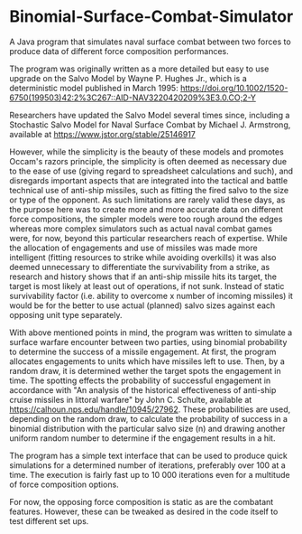# Binomial-Surface-Combat-Simulator
A Java program that simulates naval surface combat between two forces to produce data of different force composition performances.

The program was originally written as a more detailed but easy to use upgrade on the Salvo Model by Wayne P. Hughes Jr., which is a deterministic model published in March 1995: https://doi.org/10.1002/1520-6750(199503)42:2%3C267::AID-NAV3220420209%3E3.0.CO;2-Y

Researchers have updated the Salvo Model several times since, including a Stochastic Salvo Model for Naval Surface Combat by Michael J. Armstrong, available at https://www.jstor.org/stable/25146917

However, while the simplicity is the beauty of these models and promotes Occam's razors principle, the simplicity is often deemed as necessary due to the ease of use (giving regard to spreadsheet calculations and such), and disregards important aspects that are integrated into the tactical and battle technical use of anti-ship missiles, such as fitting the fired salvo to the size or type of the opponent. As such limitations are rarely valid these days, as the purpose here was to create more and more accurate data on different force compositions, the simpler models were too rough around the edges whereas more complex simulators such as actual naval combat games were, for now, beyond this particular researchers reach of expertise. While the allocation of engagements and use of missiles was made more intelligent (fitting resources to strike while avoiding overkills) it was also deemed unnecessary to differentiate the survivability from a strike, as research and history shows that if an anti-ship missile hits its target, the target is most likely at least out of operations, if not sunk. Instead of static survivability factor (i.e. ability to overcome x number of incoming missiles) it would be for the better to use actual (planned) salvo sizes against each opposing unit type separately. 

With above mentioned points in mind, the program was written to simulate a surface warfare encounter between two parties, using binomial probability to determine the success of a missile engagement. At first, the program allocates engagements to units which have missiles left to use. Then, by a random draw, it is determined wether the target spots the engagement in time. The spotting effects the probability of successful engagement in accordance with "An analysis of the historical effectiveness of anti-ship cruise missiles in littoral warfare" by John C. Schulte, available at https://calhoun.nps.edu/handle/10945/27962.
These probabilities are used, depending on the random draw, to calculate the probability of success in a binomial distribution with the particular salvo size (n) and drawing another uniform random number to determine if the engagement results in a hit. 

The program has a simple text interface that can be used to produce quick simulations for a determined number of iterations, preferably over 100 at a time. The execution is fairly fast up to 10 000 iterations even for a multitude of force composition options.

For now, the opposing force composition is static as are the combatant features. However, these can be tweaked as desired in the code itself to test different set ups. 
